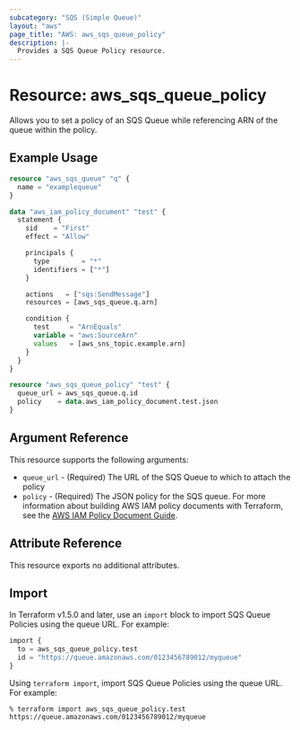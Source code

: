 ```yaml
---
subcategory: "SQS (Simple Queue)"
layout: "aws"
page_title: "AWS: aws_sqs_queue_policy"
description: |-
  Provides a SQS Queue Policy resource.
---
```


# Resource: aws_sqs_queue_policy

Allows you to set a policy of an SQS Queue
while referencing ARN of the queue within the policy.

## Example Usage

```terraform
resource "aws_sqs_queue" "q" {
  name = "examplequeue"
}

data "aws_iam_policy_document" "test" {
  statement {
    sid    = "First"
    effect = "Allow"

    principals {
      type        = "*"
      identifiers = ["*"]
    }

    actions   = ["sqs:SendMessage"]
    resources = [aws_sqs_queue.q.arn]

    condition {
      test     = "ArnEquals"
      variable = "aws:SourceArn"
      values   = [aws_sns_topic.example.arn]
    }
  }
}

resource "aws_sqs_queue_policy" "test" {
  queue_url = aws_sqs_queue.q.id
  policy    = data.aws_iam_policy_document.test.json
}
```

## Argument Reference

This resource supports the following arguments:

* `queue_url` - (Required) The URL of the SQS Queue to which to attach the policy
* `policy` - (Required) The JSON policy for the SQS queue. For more information about building AWS IAM policy documents with Terraform, see the [AWS IAM Policy Document Guide](https://learn.hashicorp.com/terraform/aws/iam-policy).

## Attribute Reference

This resource exports no additional attributes.

## Import

In Terraform v1.5.0 and later, use an `import` block to import SQS Queue Policies using the queue URL. For example:

```terraform
import {
  to = aws_sqs_queue_policy.test
  id = "https://queue.amazonaws.com/0123456789012/myqueue"
}
```

Using `terraform import`, import SQS Queue Policies using the queue URL. For example:

```console
% terraform import aws_sqs_queue_policy.test https://queue.amazonaws.com/0123456789012/myqueue
```
